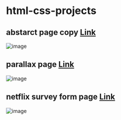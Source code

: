 # html-css-projects
## abstarct page copy [Link](https://vildancetin.github.io/html-css-projects/help-page/)
![image](https://github.com/vildancetin/html-css-projects/assets/75564722/9d415f3f-76c7-4e65-b112-eeaae39029ff)
## parallax page [Link](https://vildancetin.github.io/html-css-projects/parallax-page/)
![image](https://github.com/vildancetin/html-css-projects/assets/75564722/001ea4bc-56b4-441e-be5c-61f0123be50e)
## netflix survey form page [Link](https://vildancetin.github.io/html-css-projects/netflix-form/)
![image](https://github.com/vildancetin/html-css-projects/assets/75564722/4431cf2a-0877-4b0f-9e9a-be395e1950ca)

